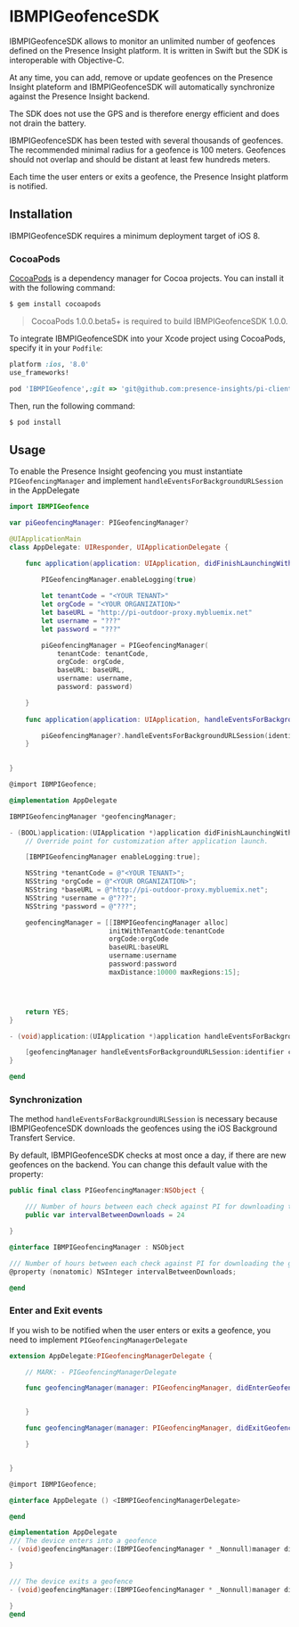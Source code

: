 # IBMPIGeofenceSDK

IBMPIGeofenceSDK allows to monitor an unlimited number of geofences defined on the Presence Insight platform. 
It is written in Swift but the SDK is interoperable with Objective-C.

At any time, you can add, remove or update geofences on the Presence Insight plateform and IBMPIGeofenceSDK 
will automatically synchronize against the Presence Insight backend.

The SDK does not use the GPS and is therefore energy efficient and does not drain the battery.

IBMPIGeofenceSDK has been tested with several thousands of geofences. 
The recommended minimal radius for a geofence is 100 meters. Geofences should not overlap and should be distant
at least few hundreds meters. 

Each time the user enters or exits a geofence, the Presence Insight platform is notified.


## Installation

IBMPIGeofenceSDK requires a minimum deployment target of iOS 8.

### CocoaPods

[CocoaPods](http://cocoapods.org) is a dependency manager for Cocoa projects. You can install it with the following command:

```bash
$ gem install cocoapods
```

> CocoaPods 1.0.0.beta5+ is required to build IBMPIGeofenceSDK 1.0.0.

To integrate IBMPIGeofenceSDK into your Xcode project using CocoaPods, specify it in your `Podfile`:

```ruby
platform :ios, '8.0'
use_frameworks!

pod 'IBMPIGeofence',:git => 'git@github.com:presence-insights/pi-clientsdk-ios.git',  :branch => '89855_dev_outdoor'
```

Then, run the following command:

```bash
$ pod install
```

## Usage

To enable the Presence Insight geofencing  you must instantiate `PIGeofencingManager` 
and implement `handleEventsForBackgroundURLSession` in the AppDelegate

```swift
import IBMPIGeofence

var piGeofencingManager: PIGeofencingManager?

@UIApplicationMain
class AppDelegate: UIResponder, UIApplicationDelegate {

	func application(application: UIApplication, didFinishLaunchingWithOptions launchOptions: [NSObject: AnyObject]?) -> Bool {
	
		PIGeofencingManager.enableLogging(true)

		let tenantCode = "<YOUR TENANT>"
		let orgCode = "<YOUR ORGANIZATION>"
		let baseURL = "http://pi-outdoor-proxy.mybluemix.net"
		let username = "???"
		let password = "???"

		piGeofencingManager = PIGeofencingManager(
			tenantCode: tenantCode,
			orgCode: orgCode,
			baseURL: baseURL,
			username: username,
			password: password)

	}
	
	func application(application: UIApplication, handleEventsForBackgroundURLSession identifier: String, completionHandler: () -> Void) {

		piGeofencingManager?.handleEventsForBackgroundURLSession(identifier, completionHandler: completionHandler)
	}

	
}
```

```objective-c
@import IBMPIGeofence;

@implementation AppDelegate

IBMPIGeofencingManager *geofencingManager;

- (BOOL)application:(UIApplication *)application didFinishLaunchingWithOptions:(NSDictionary *)launchOptions {
	// Override point for customization after application launch.

	[IBMPIGeofencingManager enableLogging:true];

	NSString *tenantCode = @"<YOUR TENANT>";
	NSString *orgCode = @"<YOUR ORGANIZATION>";
	NSString *baseURL = @"http://pi-outdoor-proxy.mybluemix.net";
	NSString *username = @"???";
	NSString *password = @"???";

	geofencingManager = [[IBMPIGeofencingManager alloc]
						 initWithTenantCode:tenantCode
						 orgCode:orgCode
						 baseURL:baseURL
						 username:username
						 password:password
						 maxDistance:10000 maxRegions:15];




	return YES;
}

- (void)application:(UIApplication *)application handleEventsForBackgroundURLSession:(NSString *)identifier completionHandler:(void (^)())completionHandler {

	[geofencingManager handleEventsForBackgroundURLSession:identifier completionHandler:completionHandler];
}

@end
```

### Synchronization

The method `handleEventsForBackgroundURLSession` is necessary because IBMPIGeofenceSDK downloads the geofences using
the iOS Background Transfert Service.

By default, IBMPIGeofenceSDK checks at most once a day, if there are new geofences on the backend. You can change
this default value with the property:

```swift
public final class PIGeofencingManager:NSObject {

	/// Number of hours between each check against PI for downloading the geofence definitions 
	public var intervalBetweenDownloads = 24

}
```

```objective-c
@interface IBMPIGeofencingManager : NSObject

/// Number of hours between each check against PI for downloading the geofence definitions
@property (nonatomic) NSInteger intervalBetweenDownloads;

@end
```

### Enter and Exit events

If you wish to be notified when the user enters or exits a geofence, you need to implement `PIGeofencingManagerDelegate`


```swift
extension AppDelegate:PIGeofencingManagerDelegate {

	// MARK: - PIGeofencingManagerDelegate

	func geofencingManager(manager: PIGeofencingManager, didEnterGeofence geofence: PIGeofence? ) {


	}

	func geofencingManager(manager: PIGeofencingManager, didExitGeofence geofence: PIGeofence? ) {

	}


}

```

```objective-c
@import IBMPIGeofence;

@interface AppDelegate () <IBMPIGeofencingManagerDelegate>

@end

@implementation AppDelegate
/// The device enters into a geofence
- (void)geofencingManager:(IBMPIGeofencingManager * _Nonnull)manager didEnterGeofence:(IBMPIGeofence * _Nullable)geofence {

}

/// The device exits a geofence
- (void)geofencingManager:(IBMPIGeofencingManager * _Nonnull)manager didExitGeofence:(IBMPIGeofence * _Nullable)geofence {

}
@end
```

